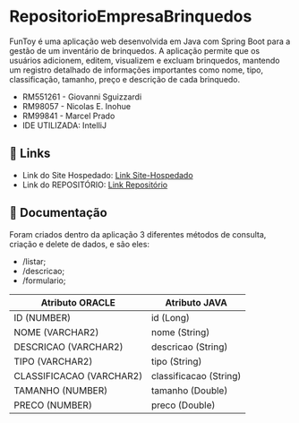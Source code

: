 # RepositorioEmpresaBrinquedos
FunToy é uma aplicação web desenvolvida em Java com Spring Boot para a gestão de um inventário de brinquedos. A aplicação permite que os usuários adicionem, editem, visualizem e excluam brinquedos, mantendo um registro detalhado de informações importantes como nome, tipo, classificação, tamanho, preço e descrição de cada brinquedo.

- RM551261 - Giovanni Sguizzardi
- RM98057 - Nicolas E. Inohue
- RM99841 - Marcel Prado
- IDE UTILIZADA: IntelliJ

## 🔗 Links
- Link do Site Hospedado: [Link Site-Hospedado](https://repositorioempresabrinquedos.onrender.com/listar)
- Link do REPOSITÓRIO: [Link Repositório](https://github.com/GiovanniSguizzardi/RepositorioEmpresaBrinquedos.git)

## 📜 Documentação
Foram criados dentro da aplicação 3 diferentes métodos de consulta, criação e delete de dados, e são eles:
- /listar; 
- /descricao;
- /formulario;

| Atributo ORACLE            | Atributo JAVA          |
| -------------------------- | ---------------------- |
| ID (NUMBER)                | id (Long)              |
| NOME (VARCHAR2)            | nome (String)          |
| DESCRICAO (VARCHAR2)       | descricao (String)     |
| TIPO (VARCHAR2)            | tipo (String)          |
| CLASSIFICACAO (VARCHAR2)   | classificacao (String) |
| TAMANHO (NUMBER)           | tamanho (Double)       |
| PRECO (NUMBER)             | preco (Double)         |
